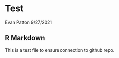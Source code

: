 Test
================
Evan Patton
9/27/2021

## R Markdown

This is a test file to ensure connection to github repo.
